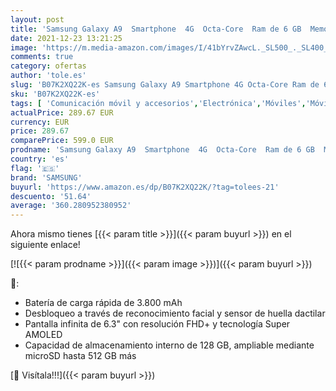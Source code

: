 ```yaml
---
layout: post
title: 'Samsung Galaxy A9  Smartphone  4G  Octa-Core  Ram de 6 GB  Memoria de 128 GB  4 Cámaras de 24+5+10+8 MP   Bluetooth  Android  6.3"  Negro'
date: 2021-12-23 13:21:25
image: 'https://m.media-amazon.com/images/I/41bYrvZAwcL._SL500_._SL400_.jpg'
comments: true
category: ofertas
author: 'tole.es'
slug: 'B07K2XQ22K-es Samsung Galaxy A9 Smartphone 4G Octa-Core Ram de 6 GB...'
sku: 'B07K2XQ22K-es'
tags: [ 'Comunicación móvil y accesorios','Electrónica','Móviles','Móviles y smartphones libres','android','samsung', ]
actualPrice: 289.67 EUR
currency: EUR
price: 289.67
comparePrice: 599.0 EUR
prodname: 'Samsung Galaxy A9  Smartphone  4G  Octa-Core  Ram de 6 GB  Memoria de 128 GB  4 Cámaras de 24+5+10+8 MP   Bluetooth  Android  6.3"  Negro'
country: 'es'
flag: '🇪🇸'
brand: 'SAMSUNG'
buyurl: 'https://www.amazon.es/dp/B07K2XQ22K/?tag=tolees-21'
descuento: '51.64'
average: '360.280952380952'
---
```


Ahora mismo tienes [{{< param title >}}]({{< param buyurl >}}) en el siguiente enlace!

[![{{< param prodname >}}]({{< param image >}})]({{< param buyurl >}})

🔎:

- Batería de carga rápida de 3.800 mAh
- Desbloqueo a través de reconocimiento facial y sensor de huella dactilar
- Pantalla infinita de 6.3" con resolución FHD+ y tecnología Super AMOLED
- Capacidad de almacenamiento interno de 128 GB, ampliable mediante microSD hasta 512 GB más

[🛒 Visítala!!!]({{< param buyurl >}})
